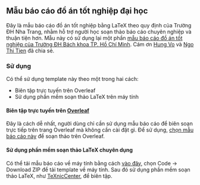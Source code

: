 ## Mẫu báo cáo đồ án tốt nghiệp đại học 

Đây là mẫu báo cáo đồ án tốt nghiệp bằng LaTeX theo quy định của Trường ĐH Nha Trang, nhằm hỗ trợ người học soạn thảo báo cáo chuyên nghiệp và thuận tiện hơn. Mẫu này có sử dụng lại một phần [mẫu báo cáo đồ án tốt nghiệp của Trường ĐH Bách khoa TP. Hồ Chí Minh](https://www.overleaf.com/project/62986f62b65db6f03abab3b8). Cám ơn [Hung Vo](https://github.com/thanhhungqb/thesis-template) và [Ngo Thi Tien](https://www.overleaf.com/project/62986f62b65db6f03abab3b8) đã chia sẻ.

### Sử dụng
Có thể sử dụng template này theo một trong hai cách:
- Biên tập trực tuyến trên Overleaf
- Sử dụng phần mềm soạn thảo LaTeX trên máy tính

#### Biên tập trực tuyến trên [Overleaf](https://overleaf.com)
Đây là cách dễ nhất, người dùng chỉ cần sử dụng mẫu báo cáo để biên soạn trực tiếp trên trang Overleaf mà không cần cài đặt gì. Để sử dụng, [chọn mẫu báo cáo này](https://www.overleaf.com/read/wcfnrcwkhcgy) để soạn thảo trên Overleaf.

#### Sử dụng phần mềm soạn thảo LaTeX chuyên dụng
Có thể tải mẫu báo cáo về máy tính bằng cách [vào đây](https://github.com/nd-hung/thesis-template), chọn Code -> Download ZIP để tải template về máy tính. 
Sau đó sử dụng phần mềm soạn thảo LaTeX, như [TeXnicCenter](https://www.texniccenter.org/), để biên tập.

